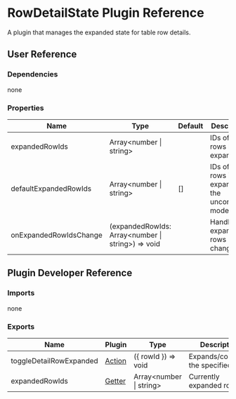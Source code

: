 # RowDetailState Plugin Reference

A plugin that manages the expanded state for table row details.

## User Reference

### Dependencies

none

### Properties

Name | Type | Default | Description
-----|------|---------|------------
expandedRowIds | Array&lt;number &#124; string&gt; | | IDs of the rows being expanded.
defaultExpandedRowIds | Array&lt;number &#124; string&gt; | [] | IDs of the rows initially expanded in the uncontrolled mode.
onExpandedRowIdsChange | (expandedRowIds: Array&lt;number &#124; string&gt;) => void | | Handles expanded rows changes.

## Plugin Developer Reference

### Imports

none

### Exports

Name | Plugin | Type | Description
-----|--------|------|------------
toggleDetailRowExpanded | [Action](/devextreme-reactive/react/core/docs/reference/action) | ({ rowId }) => void | Expands/collapses the specified row.
expandedRowIds | [Getter](/devextreme-reactive/react/core/docs/reference/getter) | Array&lt;number &#124; string&gt; | Currently expanded rows.
